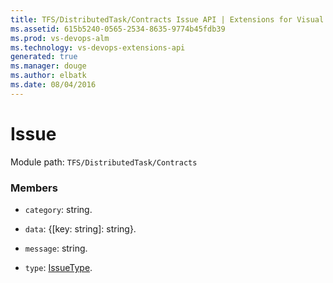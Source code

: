 ```yaml
---
title: TFS/DistributedTask/Contracts Issue API | Extensions for Visual Studio Team Services
ms.assetid: 615b5240-0565-2534-8635-9774b45fdb39
ms.prod: vs-devops-alm
ms.technology: vs-devops-extensions-api
generated: true
ms.manager: douge
ms.author: elbatk
ms.date: 08/04/2016
---
```


# Issue

Module path: `TFS/DistributedTask/Contracts`


### Members

* `category`: string. 

* `data`: {[key: string]: string}. 

* `message`: string. 

* `type`: [IssueType](../../../TFS/DistributedTask/Contracts/IssueType.md). 

